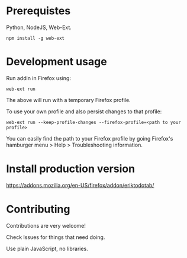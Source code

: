 # Prerequistes

Python, NodeJS, Web-Ext.

`npm install -g web-ext`

# Development usage

Run addin in Firefox using:

`web-ext run`

The above will run with a temporary Firefox profile.

To use your own profile and also persist changes to that profile:

`web-ext run --keep-profile-changes --firefox-profile=<path to your profile>` 

You can easily find the path to your Firefox profile by going Firefox's hamburger menu > Help > Troubleshooting information.

# Install production version

https://addons.mozilla.org/en-US/firefox/addon/eriktodotab/

# Contributing

Contributions are very welcome!

Check Issues for things that need doing.

Use plain JavaScript, no libraries.
